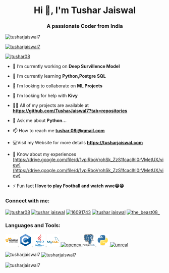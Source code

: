 

<h1 align="center">Hi 👋, I'm Tushar Jaiswal</h1>
<h3 align="center">A passionate Coder from India</h3>

<p align="left"> <img src="https://komarev.com/ghpvc/?username=tusharjaiswal7&label=Profile%20views&color=0e75b6&style=flat" alt="tusharjaiswal7" /> </p>

<p align="left"> <a href="https://github.com/ryo-ma/github-profile-trophy"><img src="https://github-profile-trophy.vercel.app/?username=tusharjaiswal7" alt="tusharjaiswal7" /></a> </p>


<p align="left"> <a href="https://twitter.com/jtushar08" target="blank"><img src="https://img.shields.io/twitter/follow/jtushar08?logo=twitter&style=for-the-badge" alt="jtushar08" /></a> </p>


- 🔭 I’m currently working on **Deep Survillence Model**

- 🌱 I’m currently learning **Python,Postgre SQL**

- 👯 I’m looking to collaborate on **ML Projects**

- 🤝 I’m looking for help with **Kivy**

- 👨‍💻 All of my projects are available at **https://github.com/TusharJaiswal7?tab=repositories**

- 💬 Ask me about **Python...**

- 📫 How to reach me **tushar.08j@gmail.com**

- 💻Visit my Website for more details **https://tusharjaiswal.com**

- 📄 Know about my experiences [https://drive.google.com/file/d/1vplRboVrohSk_ZzS1fcaclhI0rVMetUX/view](https://drive.google.com/file/d/1vplRboVrohSk_ZzS1fcaclhI0rVMetUX/view)

- ⚡ Fun fact **I love to play Football and watch wwe😁😁**

<h3 align="left">Connect with me:</h3>
<p align="left">
<a href="https://twitter.com/jtushar08" target="blank"><img align="center" src="https://raw.githubusercontent.com/rahuldkjain/github-profile-readme-generator/master/src/images/icons/Social/twitter.svg" alt="jtushar08" height="30" width="40" /></a>
<a href="https://linkedin.com/in/tushar-jaiswal08" target="blank"><img align="center" src="https://raw.githubusercontent.com/rahuldkjain/github-profile-readme-generator/master/src/images/icons/Social/linked-in-alt.svg" alt="tushar jaiswal" height="30" width="40" /></a>
<a href="https://stackoverflow.com/users/16091743" target="blank"><img align="center" src="https://raw.githubusercontent.com/rahuldkjain/github-profile-readme-generator/master/src/images/icons/Social/stack-overflow.svg" alt="16091743" height="30" width="40" /></a>
<a href="https://www.facebook.com/tushar.jaiswal.1276/" target="blank"><img align="center" src="https://raw.githubusercontent.com/rahuldkjain/github-profile-readme-generator/master/src/images/icons/Social/facebook.svg" alt="tushar jaiswal" height="30" width="40" /></a>
<a href="https://instagram.com/the_beast08_" target="blank"><img align="center" src="https://raw.githubusercontent.com/rahuldkjain/github-profile-readme-generator/master/src/images/icons/Social/instagram.svg" alt="the_beast08_" height="30" width="40" /></a>
</p>

<h3 align="left">Languages and Tools:</h3>
<p align="left"> <a href="https://aws.amazon.com" target="_blank" rel="noreferrer"> <img src="https://raw.githubusercontent.com/devicons/devicon/master/icons/amazonwebservices/amazonwebservices-original-wordmark.svg" alt="aws" width="40" height="40"/> </a> <a href="https://www.cprogramming.com/" target="_blank" rel="noreferrer"> <img src="https://raw.githubusercontent.com/devicons/devicon/master/icons/c/c-original.svg" alt="c" width="40" height="40"/> </a> <a href="https://www.java.com" target="_blank" rel="noreferrer"> <img src="https://raw.githubusercontent.com/devicons/devicon/master/icons/java/java-original.svg" alt="java" width="40" height="40"/> </a> <a href="https://www.mysql.com/" target="_blank" rel="noreferrer"> <img src="https://raw.githubusercontent.com/devicons/devicon/master/icons/mysql/mysql-original-wordmark.svg" alt="mysql" width="40" height="40"/> </a> <a href="https://opencv.org/" target="_blank" rel="noreferrer"> <img src="https://www.vectorlogo.zone/logos/opencv/opencv-icon.svg" alt="opencv" width="40" height="40"/> </a> <a href="https://www.postgresql.org" target="_blank" rel="noreferrer"> <img src="https://raw.githubusercontent.com/devicons/devicon/master/icons/postgresql/postgresql-original-wordmark.svg" alt="postgresql" width="40" height="40"/> </a> <a href="https://www.python.org" target="_blank" rel="noreferrer"> <img src="https://raw.githubusercontent.com/devicons/devicon/master/icons/python/python-original.svg" alt="python" width="40" height="40"/> </a> <a href="https://unrealengine.com/" target="_blank" rel="noreferrer"> <img src="https://raw.githubusercontent.com/kenangundogan/fontisto/036b7eca71aab1bef8e6a0518f7329f13ed62f6b/icons/svg/brand/unreal-engine.svg" alt="unreal" width="40" height="40"/> </a> </p>

<p><img align="left" src="https://github-readme-stats.vercel.app/api/top-langs?username=tusharjaiswal7&show_icons=true&locale=en&layout=compact" alt="tusharjaiswal7" /></p>

<p>&nbsp;<img align="center" src="https://github-readme-stats.vercel.app/api?username=tusharjaiswal7&show_icons=true&locale=en" alt="tusharjaiswal7" /></p>

<p><img align="center" src="https://github-readme-streak-stats.herokuapp.com/?user=tusharjaiswal7&" alt="tusharjaiswal7" /></p>
